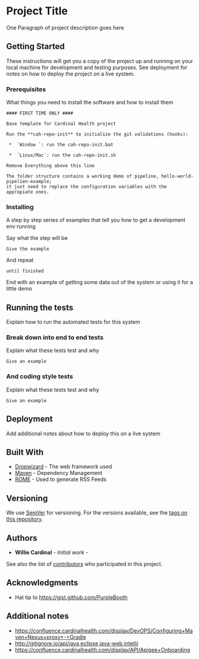 # Project Title

One Paragraph of project description goes here

## Getting Started

These instructions will get you a copy of the project up and running on your local machine for development and testing purposes. See deployment for notes on how to deploy the project on a live system.

### Prerequisites

What things you need to install the software and how to install them
```diff-
#### FIRST TIME ONLY ####

Base template for Cardinal Health project

Run the **cah-repo-init** to initialize the git validations (hooks):

 *  `Window `: run the cah-repo-init.bat

 *  `Linux/Mac`: run the cah-repo-init.sh

Remove Everything above this line
```
```
The folder structure contains a working demo of pipeline, hello-world-pipelien-example;
it just need to replace the configuration variables with the appropiate ones.
```
### Installing

A step by step series of examples that tell you how to get a development env running

Say what the step will be

```
Give the example
```

And repeat

```
until finished
```

End with an example of getting some data out of the system or using it for a little demo

## Running the tests

Explain how to run the automated tests for this system

### Break down into end to end tests

Explain what these tests test and why

```
Give an example
```

### And coding style tests

Explain what these tests test and why

```
Give an example
```

## Deployment

Add additional notes about how to deploy this on a live system

## Built With

* [Dropwizard](http://www.dropwizard.io/1.0.2/docs/) - The web framework used
* [Maven](https://maven.apache.org/) - Dependency Management
* [ROME](https://rometools.github.io/rome/) - Used to generate RSS Feeds

## Versioning

We use [SemVer](http://semver.org/) for versioning. For the versions available, see the [tags on this repository](https://github.com/your/project/tags).

## Authors

* **Willie Cardinal** - *Initial work* -

See also the list of [contributors](https://github.com/your/project/contributors) who participated in this project.


## Acknowledgments

* Hat tip to https://gist.github.com/PurpleBooth

## Additional notes
* https://confluence.cardinalhealth.com/display/DevOPS/Configuring+Maven+Nexus+proxy+-+Gradle
* http://gitignore.io/api/java,eclipse,java-web,intellij
* https://confluence.cardinalhealth.com/display/API/Apigee+Onboarding
